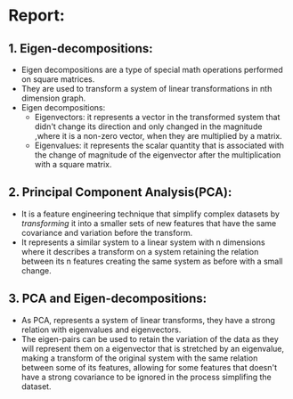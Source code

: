# Report:

## 1. Eigen-decompositions:
   * Eigen decompositions are a type of special math operations performed on square matrices.
   * They are used to transform a system of linear transformations in nth dimension graph.
   * Eigen decompositions:
     * Eigenvectors: it represents a vector in the transformed system that didn't change its direction and only changed in the magnitude ,where it is a non-zero vector, when they are multiplied by a matrix.
     * Eigenvalues: it represents the scalar quantity that is associated with the change of magnitude of the eigenvector after the multiplication with a square matrix.


## 2. **P**rincipal **C**omponent **A**nalysis(PCA):
  * It is a feature engineering technique that simplify complex datasets by *transforming* it into a smaller sets of new features that have the same covariance and variation before the transform.
  * It represents a similar system to a linear system with n dimensions where it describes a transform on a system retaining the relation between its n features creating the same system as before with a small change.

## 3. PCA and Eigen-decompositions:
  * As PCA, represents a system of linear transforms, they have a strong relation with eigenvalues and eigenvectors.
  * The eigen-pairs can be used to retain the variation of the data as they will represent them on a eigenvector that is stretched by an eigenvalue, making a transform of the original system with the same relation between some of its features, allowing for some features that doesn't have a strong covariance to be ignored in the process simplifing the dataset.